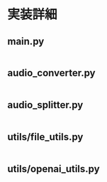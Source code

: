 # 実装詳細

## main.py

```python
```

## audio_converter.py

```python
```

## audio_splitter.py

```python
```

## utils/file_utils.py

```python
```

## utils/openai_utils.py 

```python
```
